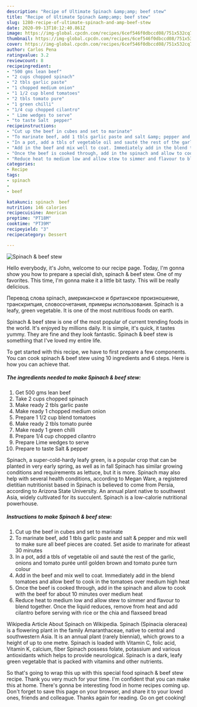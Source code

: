 ```yaml
---
description: "Recipe of Ultimate Spinach &amp;amp; beef stew"
title: "Recipe of Ultimate Spinach &amp;amp; beef stew"
slug: 1280-recipe-of-ultimate-spinach-and-amp-beef-stew
date: 2020-09-13T10:12:40.861Z
image: https://img-global.cpcdn.com/recipes/6cef546f0dbccd08/751x532cq70/spinach-beef-stew-recipe-main-photo.jpg
thumbnail: https://img-global.cpcdn.com/recipes/6cef546f0dbccd08/751x532cq70/spinach-beef-stew-recipe-main-photo.jpg
cover: https://img-global.cpcdn.com/recipes/6cef546f0dbccd08/751x532cq70/spinach-beef-stew-recipe-main-photo.jpg
author: Carlos Pena
ratingvalue: 3.2
reviewcount: 8
recipeingredient:
- "500 gms lean beef"
- "2 cups chopped spinach"
- "2 tbls garlic paste"
- "1 chopped medium onion"
- "1 1/2 cup blend tomatoes"
- "2 tbls tomato pure"
- "1 green chilli"
- "1/4 cup chopped cilantro"
- " Lime wedges to serve"
- "to taste Salt  pepper"
recipeinstructions:
- "Cut up the beef in cubes and set to marinate"
- "To marinate beef, add 1 tbls garlic paste and salt &amp; pepper and mix well to make sure all beef pieces are coated. Set aside to marinate for atleast 30 minutes"
- "In a pot, add a tbls of vegetable oil and sauté the rest of the garlic, onions and tomato purée until golden brown and tomato purée turn colour"
- "Add in the beef and mix well to coat. Immediately add in the blend tomatoes and allow beef to cook in the tomatoes over medium high heat"
- "Once the beef is cooked through, add in the spinach and allow to cook with the beef for about 10 minutes over medium heat"
- "Reduce heat to medium low and allow stew to simmer and flavour to blend together. Once the liquid reduces, remove from heat and add cilantro before serving with rice or the chia and flaxseed bread"
categories:
- Recipe
tags:
- spinach
- 
- beef

katakunci: spinach  beef 
nutrition: 146 calories
recipecuisine: American
preptime: "PT18M"
cooktime: "PT39M"
recipeyield: "3"
recipecategory: Dessert

---
```



![Spinach &amp; beef stew](https://img-global.cpcdn.com/recipes/6cef546f0dbccd08/751x532cq70/spinach-beef-stew-recipe-main-photo.jpg)

Hello everybody, it's John, welcome to our recipe page. Today, I'm gonna show you how to prepare a special dish, spinach &amp; beef stew. One of my favorites. This time, I'm gonna make it a little bit tasty. This will be really delicious.

Перевод слова spinach, американское и британское произношение, транскрипция, словосочетания, примеры использования. Spinach is a leafy, green vegetable. It is one of the most nutritious foods on earth.

Spinach &amp; beef stew is one of the most popular of current trending foods in the world. It's enjoyed by millions daily. It is simple, it's quick, it tastes yummy. They are fine and they look fantastic. Spinach &amp; beef stew is something that I've loved my entire life.


To get started with this recipe, we have to first prepare a few components. You can cook spinach &amp; beef stew using 10 ingredients and 6 steps. Here is how you can achieve that.

<!--inarticleads1-->

##### The ingredients needed to make Spinach &amp; beef stew:

1. Get 500 gms lean beef
1. Take 2 cups chopped spinach
1. Make ready 2 tbls garlic paste
1. Make ready 1 chopped medium onion
1. Prepare 1 1/2 cup blend tomatoes
1. Make ready 2 tbls tomato purée
1. Make ready 1 green chilli
1. Prepare 1/4 cup chopped cilantro
1. Prepare  Lime wedges to serve
1. Prepare to taste Salt &amp; pepper


Spinach, a super-cold-hardy leafy green, is a popular crop that can be planted in very early spring, as well as in fall Spinach has similar growing conditions and requirements as lettuce, but it is more. Spinach may also help with several health conditions, according to Megan Ware, a registered dietitian nutritionist based in Spinach is believed to come from Persia, according to Arizona State University. An annual plant native to southwest Asia, widely cultivated for its succulent. Spinach is a low-calorie nutritional powerhouse. 

<!--inarticleads2-->

##### Instructions to make Spinach &amp; beef stew:

1. Cut up the beef in cubes and set to marinate
1. To marinate beef, add 1 tbls garlic paste and salt &amp; pepper and mix well to make sure all beef pieces are coated. Set aside to marinate for atleast 30 minutes
1. In a pot, add a tbls of vegetable oil and sauté the rest of the garlic, onions and tomato purée until golden brown and tomato purée turn colour
1. Add in the beef and mix well to coat. Immediately add in the blend tomatoes and allow beef to cook in the tomatoes over medium high heat
1. Once the beef is cooked through, add in the spinach and allow to cook with the beef for about 10 minutes over medium heat
1. Reduce heat to medium low and allow stew to simmer and flavour to blend together. Once the liquid reduces, remove from heat and add cilantro before serving with rice or the chia and flaxseed bread


Wikipedia Article About Spinach on Wikipedia. Spinach (Spinacia oleracea) is a flowering plant in the family Amaranthaceae, native to central and southwestern Asia. It is an annual plant (rarely biennial), which grows to a height of up to one metre. Spinach is loaded with Vitamin C, folic acid, Vitamin K, calcium, fiber Spinach possess folate, potassium and various antioxidants which helps to provide neurological. Spinach is a dark, leafy green vegetable that is packed with vitamins and other nutrients. 

So that's going to wrap this up with this special food spinach &amp; beef stew recipe. Thank you very much for your time. I'm confident that you can make this at home. There's gonna be interesting food in home recipes coming up. Don't forget to save this page on your browser, and share it to your loved ones, friends and colleague. Thanks again for reading. Go on get cooking!
